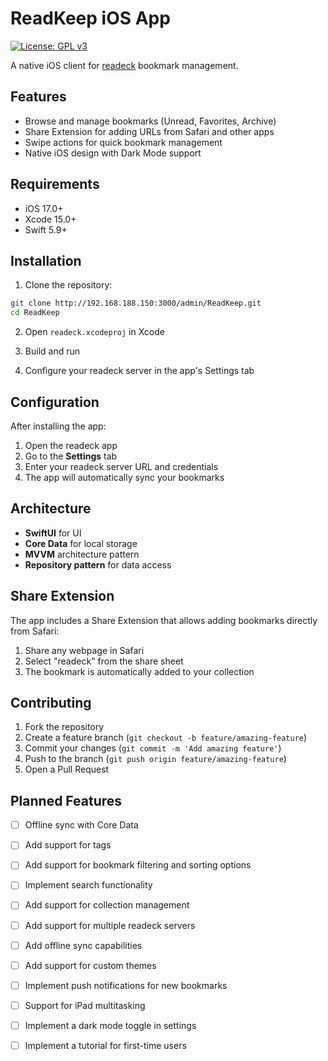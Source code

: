 # ReadKeep iOS App

[![License: GPL v3](https://img.shields.io/badge/License-GPL_v3-blue.svg)](https://www.gnu.org/licenses/gpl-3.0)


A native iOS client for [readeck](https://readeck.org) bookmark management.

## Features

- Browse and manage bookmarks (Unread, Favorites, Archive)
- Share Extension for adding URLs from Safari and other apps
- Swipe actions for quick bookmark management
- Native iOS design with Dark Mode support

## Requirements

- iOS 17.0+
- Xcode 15.0+
- Swift 5.9+

## Installation

1. Clone the repository:
```bash
git clone http://192.168.188.150:3000/admin/ReadKeep.git
cd ReadKeep
```

2. Open `readeck.xcodeproj` in Xcode

3. Build and run

4. Configure your readeck server in the app's Settings tab

## Configuration

After installing the app:

1. Open the readeck app
2. Go to the **Settings** tab
3. Enter your readeck server URL and credentials
4. The app will automatically sync your bookmarks

## Architecture

- **SwiftUI** for UI
- **Core Data** for local storage
- **MVVM** architecture pattern
- **Repository pattern** for data access

## Share Extension

The app includes a Share Extension that allows adding bookmarks directly from Safari:

1. Share any webpage in Safari
2. Select "readeck" from the share sheet
3. The bookmark is automatically added to your collection

## Contributing

1. Fork the repository
2. Create a feature branch (`git checkout -b feature/amazing-feature`)
3. Commit your changes (`git commit -m 'Add amazing feature'`)
4. Push to the branch (`git push origin feature/amazing-feature`)
5. Open a Pull Request

## Planned Features
- [ ] Offline sync with Core Data
- [ ] Add support for tags
- [ ] Add support for bookmark filtering and sorting options
- [ ] Implement search functionality
- [ ] Add support for collection management
- [ ] Add support for multiple readeck servers
- [ ] Add offline sync capabilities
- [ ] Add support for custom themes
- [ ] Implement push notifications for new bookmarks
- [ ] Support for iPad multitasking
- [ ] Implement a dark mode toggle in settings
- [ ] Implement a tutorial for first-time users

